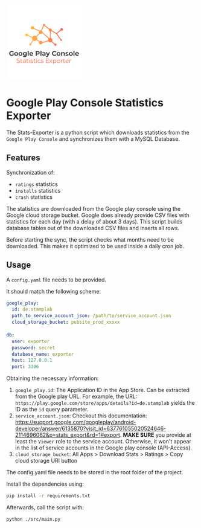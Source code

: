 <img src="./logo.png">


# Google Play Console Statistics Exporter

The Stats-Exporter is a python script which downloads statistics from the `Google Play Console` and synchronizes them with a MySQL Database.

## Features

Synchronization of:

- `ratings` statistics
- `installs` statistics
- `crash` statistics

The statistics are downloaded from the Google play console using the Google cloud storage bucket. Google does already provide CSV files with statistics for each day (with a delay of about 3 days). This script builds database tables out of the downloaded CSV files and inserts all rows.

Before starting the sync, the script checks what months need to be downloaded. This makes it optimized to be used inside a daily cron job.

## Usage

A `config.yaml` file needs to be provided.

It should match the following scheme:

```yaml
google_play:
  id: de.stamplab
  path_to_service_account_json: /path/to/service_account.json
  cloud_storage_bucket: pubsite_prod_xxxxx

db:
  user: exporter
  password: secret
  database_name: exporter
  host: 127.0.0.1
  port: 3306
```

Obtaining the necessary information:

1. `google_play.id`: The Application ID in the App Store. Can be extracted from the Google play URL. For example, the URL: `https://play.google.com/store/apps/details?id=de.stamplab` yields the ID as the `id` query parameter.
2. `service_account.json`: Checkout this documentation: https://support.google.com/googleplay/android-developer/answer/6135870?visit_id=637761055020524646-2114696062&p=stats_export&rd=1#export. **MAKE SURE** you provide at least the `Viewer` role to the service account. Otherwise, it won't appear in the list of service accounts in the Google play console (API-Access).
3. `cloud_storage_bucket`: All Apps > Download Stats > Ratings > Copy cloud storage URI button

The config.yaml file needs to be stored in the root folder of the project.

Install the dependencies using:

```sh
pip install -r requirements.txt
```

Afterwards, call the script with:

```sh
python ./src/main.py
```
